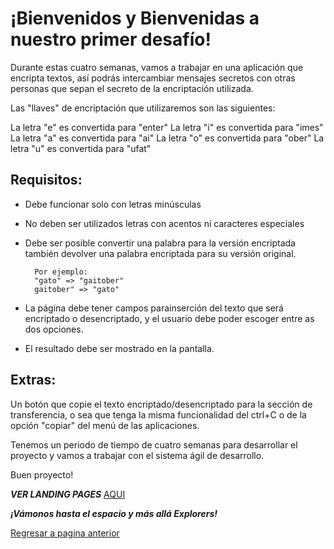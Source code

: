 # ¡Bienvenidos y Bienvenidas a nuestro primer desafío!

Durante estas cuatro semanas, vamos a trabajar en una aplicación que encripta textos, así podrás intercambiar mensajes secretos con otras personas que sepan el secreto de la encriptación utilizada.

Las "llaves" de encriptación que utilizaremos son las siguientes:

La letra "e" es convertida para "enter"
La letra "i" es convertida para "imes"
La letra "a" es convertida para "ai"
La letra "o" es convertida para "ober"
La letra "u" es convertida para "ufat"

## **Requisitos:**

- Debe funcionar solo con letras minúsculas

- No deben ser utilizados letras con acentos ni caracteres especiales

- Debe ser posible convertir una palabra para la versión encriptada también devolver una palabra encriptada para su versión original.

        Por ejemplo:
        "gato" => "gaitober"
        gaitober" => "gato"

- La página debe tener campos parainserción del texto que será encriptado o desencriptado, y el usuario debe poder escoger entre as dos opciones.

- El resultado debe ser mostrado en la pantalla.

## Extras:

Un botón que copie el texto encriptado/desencriptado para la sección de transferencia, o sea que tenga la misma funcionalidad del ctrl+C o de la opción "copiar" del menú de las aplicaciones.

Tenemos un periodo de tiempo de cuatro semanas para desarrollar el proyecto y vamos a trabajar con el sistema ágil de desarrollo.

Buen proyecto!


***VER LANDING PAGES***
<a href="https://ciloachamin.github.io/Encriptador/" target="_blank">AQUI</a>

***¡Vámonos hasta el espacio y más allá Explorers!***

<a href="https://github.com/ciloachamin/Alura-Latam" target="_self">Regresar a pagina anterior</a>
